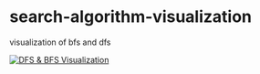 # search-algorithm-visualization
visualization of bfs and dfs


[![DFS & BFS Visualization](https://img.youtube.com/vi/DluE0YuuZhg/0.jpg)](https://www.youtube.com/watch?v=DluE0YuuZhg)
